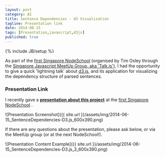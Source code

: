 ```yaml
---
layout: post
category: AI
title: Sentence Dependencies - d3 Visualization
tagline: Presentation link
date: 2014-06-15
tags: [Presentation,javascript,d3js]
published: true
---
```

{% include JB/setup %}

As part of the [first Singapore NodeSchool](http://www.meetup.com/Singapore-JS/events/174971982/) 
(organised by Tim Oxley through 
the [Singapore Javascript MeetUp Group, aka 'Talk.js'](http://www.meetup.com/Singapore-JS/)),
I had the opportunity to give a quick 'lightning talk'
about [d3.js](http://d3js.org/), and its application for visualizing the dependency structure of parsed sentences.

### Presentation Link

I recently gave a <strong><a href="http://redcatlabs.com/2014-08-27_shader-school/" target="_blank">presentation about this project</a></strong> 
at the [first Singapore NodeSchool](http://www.meetup.com/Singapore-JS/events/174971982/) .

![Presentation Screenshot]({{ site.url }}/assets/img/2014-06-15_SentenceDependencies-D3.js_600x390.png)

If there are any questions about the presentation, please ask below, or via the MeetUp group (or at
the next NodeSchool!).

![Presentation Content Example]({{ site.url }}/assets/img/2014-06-15_SentenceDependencies-D3.js_3_600x390.png)
